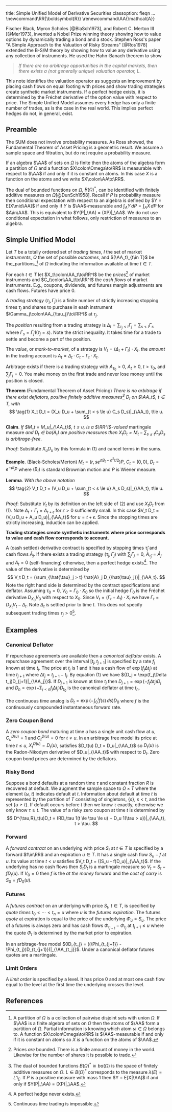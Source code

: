 <!--
:!pandoc -t html5 -s --katex=https://cdn.jsdelivr.net/npm/katex@0.12.0/dist/ --css math.css ums.md -o ums.html
:!pandoc -V fontsize=12pt ums.md -o ums.pdf
-->
---
title: Simple Unified Model of Derivative Securities
classoption: fleqn
...
\newcommand\RR{\boldsymbol{R}}
\renewcommand\AA{\mathcal{A}}

Fischer Black, Myron Scholes [@BlaSch1973], and Robert C. Merton III
[@Mer1973], invented a Nobel Prize winning theory showing how to value
options by dynamically trading a bond and a stock.  Stephen Ross's
paper "A Simple Approach to the Valuation of Risky Streams" [@Ros1978]
extended the B-S/M theory by showing how to value any derivative using
any collection of instruments. He used the Hahn-Banach theorem to show

> _If there are no arbitrage opportunities in the capital markets, then
there exists a (not generally unique) valuation operator, $L$_.

This note identifies the valuation operator as 
suggests an improvement by placing cash flows on equal footing with prices and show trading
strategies create synthetic market instruments.
If a perfect hedge exists, it is determined by the Fréchet derivative of the option value with respect to price.
The Simple Unified Model assumes every hedge has only a finite number of trades, as is the
case in the real world. This implies perfect hedges do not, in general, exist.

## Preamble

The SUM does not involve probability measures. As Ross showed, the Fundamental Theorem
of Asset Pricing is a geometric result. We assume a sample space and filtration, but
do not require a probability measure.

If an algebra $\AA$ of sets on $\Omega$ is finite then the atoms of the algebra form a
partition of $\Omega$ and a function $X\colon\Omega\to\RR$ is measurable with
respect to $\AA$ if and only if it is constant on atoms. In this case $X$ is
a function on the atoms and we write $X\colon\AA\to\RR$.

The dual of bounded functions on $\Omega$, $B(\Omega)^*$, can be identified with
finitely additive measures on $\Omega$[@DunSch1958]. Recall if $P$ is probability
measure then conditional expectation with respect to an algebra is defined
by $Y = E[X\mid\AA]$ if and only if $Y$ is $\AA$-measurable
and $\int_A Y\,dP = \int_A X\,dP$ for $A\in\AA$.
This is equivalent to $Y(P|_\AA) = (XP)|_\AA$. We do not use conditional
expectation in what follows, only restriction of measures to an algebra.

## Simple Unified Model

Let $T$ be a totally ordered set of _trading times_,
$I$ the set of market _instruments_,
$\Omega$ the set of possible _outcomes_, and $(\AA_t)_{t\in T}$ 
be the_partitions_[^1] of $\Omega$ indicating the information available at time $t\in T$.

For each $t\in T$ let $X_t\colon\AA_t\to\RR^I$ be the _prices_[^2] of market instruments
and $C_t\colon\AA_t\to\RR^I$ the _cash flows_ of market instruments.
E.g., coupons, dividends, and futures margin adjustments are cash flows.
Futures have price 0.

A _trading strategy_ $(\tau_j, \Gamma_j)$ is a finite number
of strictly increasing stopping times $\tau_j$ and shares to purchase
in eash instrument $\Gamma_j\colon\AA_{\tau_j}\to\RR^I$ at $\tau_j$.

The _position_ resulting from a trading strategy is
$\Delta_t = \sum_{\tau_j < t} \Gamma_j = \sum_{s < t} \Gamma_s$ where
${\Gamma_s = \Gamma_j 1(\tau_j = s)}$. Note the strict inequality.
It takes time for a trade to settle and become a part of the position.

The _value_, or _mark-to-market_, of a strategy
is $V_t = (\Delta_t + \Gamma_t)\cdot X_t$. 
the _amount_ in the trading account is $A_t = \Delta_t\cdot C_t - \Gamma_t\cdot X_t$.

Arbitrage exists if there is a trading strategy with $A_{\tau_0} > 0$, $A_t \ge0$, $t > \tau_0$, and
$\sum_j \Gamma_j = 0$. You make money on the first trade and never lose money until
the position is closed.

__Theorem__ (Fundamental Theorem of Asset Pricing) _There is no arbitrage if there exist _deflators_, positive
finitely additive measures[^3] $D_t$ on $\AA_t$, $t\in T$, with_
$$
\tag{1}	X_t D_t = (X_u D_u + \sum_{t < s \le u} C_s D_s)|_{\AA_t}, t\le u.
$$

__Claim__. _If $M_t = M_u|_{\AA_t}$, $t\le u$, is a $\RR^I$-valued_ martingale measure _and
$D_t\in ba(A_t)$ are positive measures then
${X_t D_t = M_t - \sum_{s\le t} C_s D_s}$ is arbitrage-free_.

_Proof_: Substitute $X_u D_u$ by this formula in $(1)$ and cancel terms in the sums.

__Example__. (Black-Scholes/Merton) $M_t = (r, se^{\sigma B_t - \sigma^2t/2})P$, $C_t = (0,0)$,
$D_t = e^{-\rho t}P$ where $(B_t)$ is standard Brownian motion and $P$ is Wiener measure.

__Lemma__. _With the above notation_
$$
\tag{2}	V_t D_t = (V_u D_u + \sum_{t < s \le u} A_s D_s)|_{\AA_t}, t\le u.
$$

_Proof_: Substitute $V_t$ by its definition on the left side of $(2)$ and
use $X_t D_t$ from $(1)$. Note $\Delta_t + \Gamma_t = \Delta_{t+\epsilon}$
for $\epsilon > 0$ sufficiently small. In this case
$V_t D_t = (V_u D_u + A_u D_u)|_{\AA_t}$ for $u = {t+\epsilon}$.
Since the stopping times are strictly increasing, induction can be applied.

**Trading strategies create synthetic instruments where price corresponds
to value and cash flow corresponds to account.**

A (cash settled) derivative contract is specified by stopping times ${\hat{\tau}_j}$ and cash
flows $\hat{A}_j$.  If there exists a trading strategy
$(\tau_j,\Gamma_j)$ with ${\sum_j \Gamma_j = 0}$, ${A_{\hat{\tau}_j} = \hat{A}_j}$
and ${A_t = 0}$ (self-financing) otherwise, then a perfect hedge exists[^4].
The value of the derivative is determined by
$$
	V_t D_t = (\sum_{\hat{\tau}_j > t} \hat{A}_j D_{\hat{\tau}_j})|_{\AA_t}.
$$
Note the right hand side is determined by the contract specifications and deflator.
Assuming $\tau_0 = 0$, $V_0 = \Gamma_0\cdot X_0$ so the initial hedge $\Gamma_0$ is the Fréchet 
derivative $D_{X_0}V_0$ with respect to $X_0$.
Since $V_t = (\Gamma_t + \Delta_t)\cdot X_t$ we have
$\Gamma_t = D_{X_t}V_t - \Delta_t$. Note $\Delta_t$ is settled prior to time $t$.
This does not specify subsequent trading times $\tau_j > 0$[^5].

## Examples

### Canonical Deflator

If repurchase agreements are available then a _canonical deflator_ exists.
A repurchase agreement over the interval $[t_j, t_{j+1}]$ is specified
by a rate $f_j$ known at time $t_j$. The price at $t_j$ is $1$ and it
has a cash flow of ${\exp(f_j\Delta t_j)}$ at time $t_{j+1}$
where $\Delta t_j = t_{j+1} - t_j$.
By equation (1) we have ${D_j = \exp(f_j\Delta t_j)D_{j+1}|_{\AA_j}}$.
If $D_{j+1}$ is known at time $t_j$ then ${D_{j+1} = \exp(-f_j\Delta t_j)D_j}$ and
${D_n = \exp(-\sum_{j < n} f_j\Delta t_j) D_{t_0}}$ is the canonical deflator
at time $t_n$.

The continuous time analog is $D_t = \exp(-\int_0^t f(s)\,ds)D_0$ where
$f$ is the continuously compounded instantaneous forward rate.

### Zero Coupon Bond

A _zero coupon bond_ maturing at time $u$ has a single unit cash flow at $u$,
$C_u^{D(u)} = 1$ and $C_t^{D(u)} = 0$ for $t\not=u$.
In an arbitrage free model its price at time $t\le u$, $X_t^{D(u)} = D_t(u)$,
satisfies $D_t(u) D_t = D_u|_{\AA_t}$ so
$D_t(u)$ is the Radon-Nikodym derivative of $D_u|_{\AA_t}$ with respect to $D_t$.
Zero coupon bond prices are determined by the deflators.

### Risky Bond

Suppose a bond defaults at a random time $\tau$ and constant fraction $R$ is recovered
at default. We augment the sample space to $\Omega\times T$ where
the element $(\omega, t)$ indicates default at $t$.
Information about default at time $t$ is represented by the
partition of $T$ consisting of singletons, $\{s\}$, ${s < t}$, and the set $\{u\ge t\}$.
If default occurs before $t$ then we know $\tau$ exactly,
otherwise we only know $\tau \ge t$. The value of a risky zero coupon at time $t$
is determined by
$$
	D^{\tau,R}_t(u)D_t = (RD_\tau 1(t \le \tau \le u) + D_u 1(\tau > u))|_{\AA_t}, t > \tau.
$$
<!--
If rates are zero this implies $D^{\tau,R}_t(u) = 
If recovery is $RD_\tau(u)$ instead of $R$ and $\tau$ is independent of $(D_t)_{t\in T}$
then
$$
	D^{\tau,R}_t(u)D_t = D_t(u) \bigl(RP(t < \tau \le u) + P(\tau > u)\bigr)
$$
when $t > \tau$.
-->

### Forward

A _forward contract_ on an underlying with price $S_t$ at $t\in T$ is specified
by a forward $f\in\RR$ and an expiration $u\in T$. It has a single cash flow
$S_u - f$ at $u$. Its value at time $t < u$
satisfies $V_t D_t = ((S_u - f)D_u)|_{\AA_t}$. If the underlying has no
cash flows then $S_t D_t$ is a martingale measure so $V_t = S_t - fD_t(u)$.
If $V_0 = 0$ then $f$ is the _at the money_ forward and the _cost of carry_ is $S_0 = fD_0(u)$.

### Futures

A _futures contract_ on an underlying with price $S_t$, $t\in T$, is
specified by _quote times_ $t_0 < \cdots < t_n = u$ where $u$ is the
_futures expiration_. The futures _quote_ at expiration
is equal to the price of the underlying $\Phi_u = S_u$. The price of a futures
is always zero and has cash flows $\Phi_{t_{j+1}} - \Phi_{t_j}$ at $t_{j+1}\le u$
where the quote $\Phi_t$ is determined by the market prior to expiration.

In an arbitrage-free model $0D_{t_j} = ((\Phi_{t_{j+1}} - \Phi_{t_j})D_{t_{j+1}})|_{\AA_{t_j}}$.
Under a canonical deflator futures quotes are a martingale.

### Limit Orders

A _limit order_ is specified by a level.
It has price 0 and at most one cash flow equal to the level
at the first time the underlying crosses the level.

## References

[^1]: A partition of $\Omega$ is a collection of pairwise disjoint sets with union $\Omega$.
If $\AA$ is a finite algebra of sets on $\Omega$ then the atoms of $\AA$ form a partition
of $\Omega$. Partial information is knowing which atom $\omega\in\Omega$ belongs to.
A function $X\colon\Omega\to\RR$ is $\AA$-measurable if and only if it is constant on atoms
so $X$ _is_ a function on the atoms of $\AA$.

[^2]: Prices _are_ bounded. There is a finite amount of money in the world.
Likewise for the number of shares it is possible to trade.

[^3]: The dual of bounded functions $B(\Omega)^* \cong ba(\Omega)$ is the space
of finitely additive measures on $\Omega$. $L\in B(\Omega)^*$ corresponds to
the measure $\lambda(E) = L1_E$. If $P$ is a positive measure with mass 1 then
$Y = E[X|\AA]$ if and only if $Y(P|_\AA) = (XP)|_\AA$.

[^4]: A perfect hedge never exists.

[^5]: Continuous time trading is impossible.
